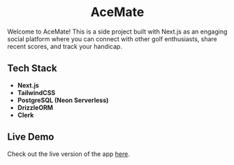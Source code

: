 <div align="center">
  <h1>AceMate</h1>
</div>
Welcome to AceMate! This is a side project built with Next.js as an engaging social platform where you can connect with other golf enthusiasts, share recent scores, and track your handicap.

## Tech Stack
- **Next.js**
- **TailwindCSS**
- **PostgreSQL (Neon Serverless)**
- **DrizzleORM**
- **Clerk**

## Live Demo
Check out the live version of the app [here](https://acemate.ca).

